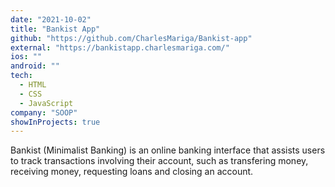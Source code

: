 ```yaml
---
date: "2021-10-02"
title: "Bankist App"
github: "https://github.com/CharlesMariga/Bankist-app"
external: "https://bankistapp.charlesmariga.com/"
ios: ""
android: ""
tech:
  - HTML
  - CSS
  - JavaScript
company: "SOOP"
showInProjects: true
---
```


Bankist (Minimalist Banking) is an online banking interface that assists users to track transactions involving their account, such as transfering money, receiving money, requesting loans and closing an account.
